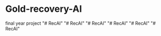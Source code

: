 # Gold-recovery-AI
 final year project
"# RecAI" 
"# RecAI" 
"# RecAI" 
"# RecAI" 
"# RecAI" 
"# RecAI" 
